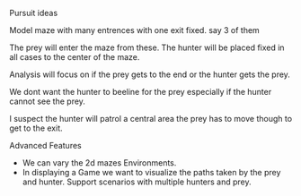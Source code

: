 Pursuit ideas

Model maze with many entrences with one exit fixed. say 3 of them

The prey will enter the maze from these. The hunter will be placed fixed in all cases to the center of the maze.

Analysis will focus on if the prey gets to the end or the hunter gets the prey.

We dont want the hunter to beeline for the prey especially if the hunter cannot see the prey.

I suspect the hunter will patrol a central area the prey has to move though to get to the exit.

Advanced Features

- We can vary the 2d mazes Environments.
- In displaying a Game we want to visualize the paths taken by the prey and hunter.
Support scenarios with multiple hunters and prey.

